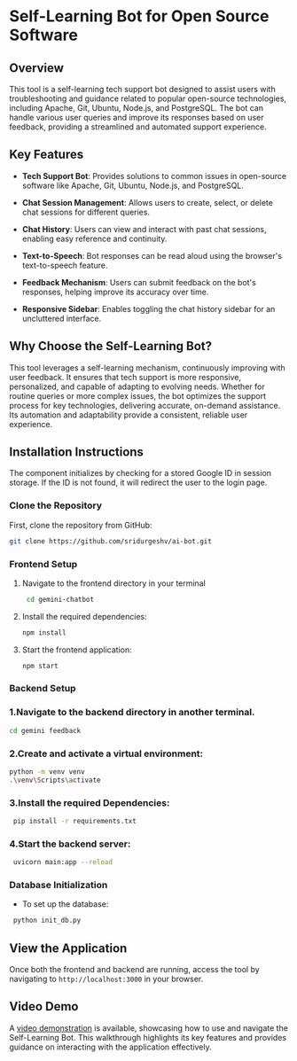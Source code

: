 # Self-Learning Bot for Open Source Software

## Overview

This tool is a self-learning tech support bot designed to assist users with troubleshooting and guidance related to popular open-source technologies, including Apache, Git, Ubuntu, Node.js, and PostgreSQL. The bot can handle various user queries and improve its responses based on user feedback, providing a streamlined and automated support experience.

## Key Features

- **Tech Support Bot**: Provides solutions to common issues in open-source software like Apache, Git, Ubuntu, Node.js, and PostgreSQL.

- **Chat Session Management**: Allows users to create, select, or delete chat sessions for different queries.

- **Chat History**: Users can view and interact with past chat sessions, enabling easy reference and continuity.

- **Text-to-Speech**: Bot responses can be read aloud using the browser's text-to-speech feature.

- **Feedback Mechanism**: Users can submit feedback on the bot's responses, helping improve its accuracy over time.

- **Responsive Sidebar**: Enables toggling the chat history sidebar for an uncluttered interface.

## Why Choose the Self-Learning Bot? 

This tool leverages a self-learning mechanism, continuously improving with user feedback. It ensures that tech support is more responsive, personalized, and capable of adapting to evolving needs. Whether for routine queries or more complex issues, the bot optimizes the support process for key technologies, delivering accurate, on-demand assistance. Its automation and adaptability provide a consistent, reliable user experience.

## Installation Instructions

The component initializes by checking for a stored Google ID in session storage. If the ID is not found, it will redirect the user to the login page.

### Clone the Repository

First, clone the repository from GitHub:
```bash
git clone https://github.com/sridurgeshv/ai-bot.git
```

### Frontend Setup
1. Navigate to the frontend directory in your terminal
   ```bash
    cd gemini-chatbot
   ```

2. Install the required dependencies:
   ```bash
   npm install
   ```
3. Start the frontend application:
   ```bash
   npm start
   ```

### Backend Setup

### 1.Navigate to the backend directory in another terminal.

```bash
cd gemini feedback
 ```

### 2.Create and activate a virtual environment:

```bash
python -m venv venv
.\venv\Scripts\activate
```

### 3.Install the required Dependencies:

```bash
 pip install -r requirements.txt
```

### 4.Start the backend server:

```bash
 uvicorn main:app --reload
```

### Database Initialization

- To set up the database:

```bash
 python init_db.py
```
## View the Application

Once both the frontend and backend are running, access the tool by navigating to `http://localhost:3000` in your browser.

## Video Demo

A [video demonstration](https://www.awesomescreenshot.com/video/31713673?key=ad8472ceee9ef30258cd8508bc374606) is available, showcasing how to use and navigate the Self-Learning Bot. This walkthrough highlights its key features and provides guidance on interacting with the application effectively.